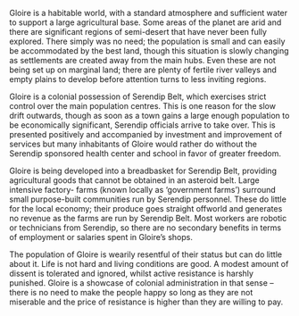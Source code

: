 Gloire is a habitable world, with a standard atmosphere and sufficient water to support a large agricultural base. Some areas of the planet are arid and there are significant regions of semi-desert that have never been fully explored. There simply was no need; the population is small and can easily be accommodated by the best land, though this situation is slowly changing as settlements are created away from the main hubs. Even these are not being set up on marginal land; there are plenty of fertile river valleys and empty plains to develop before attention turns to less inviting regions.

Gloire is a colonial possession of Serendip Belt, which exercises strict control over the main population centres. This is one reason for the slow drift outwards, though as soon as a town gains a large enough population to be economically significant, Serendip officials arrive to take over. This is presented positively and accompanied by investment and improvement of services but many inhabitants of Gloire would rather do without the Serendip sponsored health center and school in favor of greater freedom.

Gloire is being developed into a breadbasket for Serendip Belt, providing agricultural goods that cannot be obtained in an asteroid belt. Large intensive factory- farms (known locally as ‘government farms’) surround small purpose-built communities run by Serendip personnel. These do little for the local economy; their produce goes straight offworld and generates no revenue as the farms are run by Serendip Belt. Most workers are robotic or technicians from Serendip, so there are no secondary benefits in terms of employment or salaries spent in Gloire’s shops.

The population of Gloire is wearily resentful of their status but can do little about it. Life is not hard and living conditions are good. A modest amount of dissent is tolerated and ignored, whilst active resistance is harshly punished. Gloire is a showcase of colonial administration in that sense – there is no need to make the people happy so long as they are not miserable and the price of resistance is higher than they are willing to pay.
